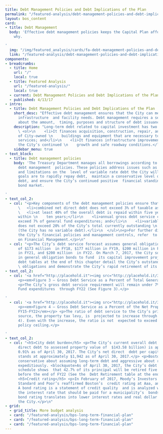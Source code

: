 ```yaml
---
title: Debt Management Policies and Debt Implications of the Plan
permalink: "/featured-analysis/debt-management-policies-and-debt-implications-of-plan/"
layout: bos_content
card:
- title: Debt Management
  body: 'Effective debt management policies keeps the Capital Plan affordable. Learn
    why.

'
  img: "/img/featured_analysis/cards/fa-debt-management-policies-and-debt-implications-of-plan.jpg"
  link: "/featured-analysis/debt-management-policies-and-debt-implications-of-plan"
components:
- breadcrumbs:
  - title: Home
    url: "/"
    local: true
  - title: Featured Analysis
    url: "/featured-analysis/"
    local: true
  - current: Debt Management Policies and Debt Implications of the Plan
  - published: 4/13/17
- intro:
  - title: Debt Management Policies and Debt Implications of the Plan
    short_desc: "Effective debt management ensures that the City can meet its capital
      infrastructure  and facility needs. Debt management requires a series of decisions
      about the amount,  timing, purposes and structure of debt issuance. \n"
    description: "Long-term debt related to capital investment has two main purposes:\n
      \ <ol>\n    <li>It finances acquisition, construction, repair, and renovation
      of City-owned \n    buildings and equipment that are necessary to provide public
      services; and</li>\n    <li>It finances infrastructure improvements to ensure
      the City’s continued \n    growth and safe roadway conditions.</li>\n  </ol>\n"
    sidebar_menu: true
- text_block:
  - title: Debt management policies
    body: 'The Treasury Department manages all borrowings according to the City’s
      debt management  policies. These policies address issues such as debt affordability
      and limitations on the  level of variable rate debt the City will use. The City’s
      goals are to rapidly repay debt,  maintain a conservative level of outstanding
      debt, and ensure the City’s continued positive  financial standing with the
      bond market.

'
- text_col_2:
  - col: "<p>Key components of the debt management policies ensure that:</p>\n  <ul>\n
      \   <li>combined net direct debt does not exceed 3% of taxable assessed value;</li>\n
      \   <li>at least 40% of the overall debt is repaid within five years and 70%
      within \n    ten years;</li>\n    <li>annual gross debt service costs do not
      exceed 7% of general fund expenditures; and</li>\n    <li>variable rate debt
      does not exceed 20% of the City’s total currently outstanding \n    bonded debt
      (the City has no variable debt).</li>\n  </ul>\n<p>For further discussion of
      the City’s financial policies and management controls, refer  to the chapter
      on Financial Management.</p>\n"
  - col: "<p>The City’s debt service forecast assumes general obligation borrowing
      of $173 million  in FY18, $177 million in FY19, $200 million in FY20, $200 million
      in FY21, and $200 million  in FY22. On March 7, 2017, the City sold $150 million
      in general obligation bonds to fund  its capital improvement projects.</p> <p>The
      debt tables at the end of this chapter detail the City’s outstanding debt service
      \ obligations and demonstrate the City’s rapid retirement of its debt.</p>\n"
- text_col_2:
  - col: '<a href="http://placehold.it"><img src="http://placehold.it/300x400"></a>
      <p><em>Figure 3 – Gross Debt Service as a Percent of Total General Fund Expenditures  FY15-FY22</em></p>
      <p>The City’s gross debt service requirement will remain under 7% of total General
      Fund expenditures  through FY22 (See Figure 3).</p>

'
  - col: '<a href="http://placehold.it"><img src="http://placehold.it/300x400"></a>
      <p><em>Figure 4 – Gross Debt Service as a Percent of the Net Property Tax Levy
      FY15-FY22</em></p> <p>The ratio of debt service to the City’s primary revenue
      source, the property tax levy, is  projected to increase through FY22 (See Figure
      4). Even with the increase, the ratio is not  expected to exceed the City’s
      policy ceiling.</p>

'
- text_col_2:
  - col: "<h5>City debt burden</h5> <p>The City’s current overall debt burden (net
      direct debt to assessed property value of  $143.58 billion) is approximately
      0.91% as of April 30, 2017. The City’s net direct  debt per capita currently
      stands at approximately $1,942 as of April 30, 2017.</p> <p>Boston has been
      conservative about assuming long-term debt and aggressive about retiring  debt
      expeditiously. <blockquote>As of April 30, 2017, the City’s debt retirement
      schedule shows  that 42.7% of its principal will be retired five years out,
      before the end of FY22 (See the  Debt Retirement table at the end of this chapter).</blockquote></p>
      <h5>Credit rating</h5> <p>In February of 2017, Moody’s Investors Service and
      Standard and Poor’s reaffirmed Boston’s  credit rating at Aaa, and AAA, respectively.
      A bond rating is a statement of credit quality  and is analyzed when determining
      the interest rate that should be paid for a municipality’s  bonds. A higher
      bond rating translates into lower interest rates and real dollar savings  for
      the City.</p>\n"
- grid:
  - grid_title: More budget analysis
  - card: "/featured-analysis/bps-long-term-financial-plan"
  - card: "/featured-analysis/bps-long-term-financial-plan"
  - card: "/featured-analysis/bps-long-term-financial-plan"
---
```


